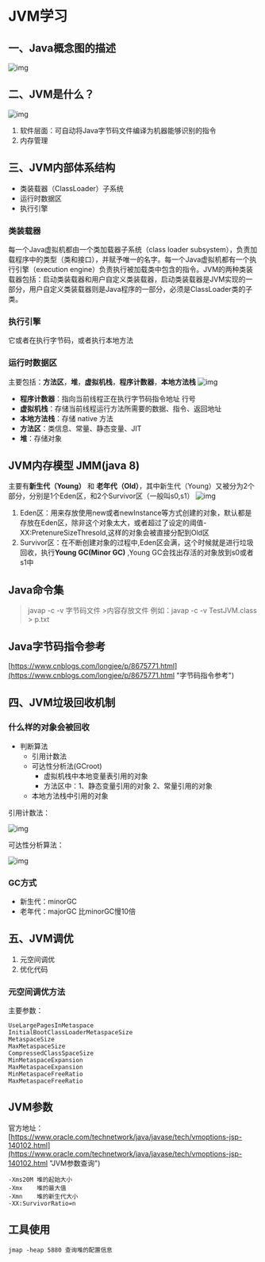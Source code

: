 # JVM学习 #
## 一、Java概念图的描述 ##
![img](java-eng.jpg)

## 二、JVM是什么？ ##
![img](JVM-gn.jpg)

1. 软件层面：可自动将Java字节码文件编译为机器能够识别的指令
2. 内存管理

## 三、JVM内部体系结构 ##
- 类装载器（ClassLoader）子系统
- 运行时数据区
- 执行引擎

### 类装载器 ###
每一个Java虚拟机都由一个类加载器子系统（class loader subsystem），负责加载程序中的类型（类和接口），并赋予唯一的名字。每一个Java虚拟机都有一个执行引擎（execution engine）负责执行被加载类中包含的指令。JVM的两种类装载器包括：启动类装载器和用户自定义类装载器，启动类装载器是JVM实现的一部分，用户自定义类装载器则是Java程序的一部分，必须是ClassLoader类的子类。

### 执行引擎 ###
它或者在执行字节码，或者执行本地方法

### 运行时数据区 ###
主要包括：**方法区**，**堆**，**虚拟机栈**，**程序计数器**，**本地方法栈**
![img](JVM-runTimeData.jpg)

-  **程序计数器**：指向当前线程正在执行字节码指令地址 行号
-  **虚拟机栈**：存储当前线程运行方法所需要的数据、指令、返回地址
-  **本地方法栈**：存储 native 方法
-  **方法区**：类信息、常量、静态变量、JIT
-  **堆**：存储对象

## JVM内存模型 JMM(java 8) ##
主要有**新生代（Young）** 和 **老年代（Old）**，其中新生代（Young）又被分为2个部分，分别是1个Eden区，和2个Survivor区（一般叫s0,s1）
![img](JMM_java8.jpg)

1. Eden区：用来存放使用new或者newInstance等方式创建的对象，默认都是存放在Eden区，除非这个对象太大，或者超过了设定的阈值-XX:PretenureSizeThresold,这样的对象会被直接分配到Old区
2. Survivor区：在不断创建对象的过程中,Eden区会满，这个时候就是进行垃圾回收，执行**Young GC(Minor GC)** ,Young GC会找出存活的对象放到s0或者s1中

## Java命令集 ##
> javap -c -v 字节码文件 >内容存放文件 例如：javap -c -v TestJVM.class > p.txt

## Java字节码指令参考 ##
[https://www.cnblogs.com/longjee/p/8675771.html](https://www.cnblogs.com/longjee/p/8675771.html "字节码指令参考")

## 四、JVM垃圾回收机制 ##
### 什么样的对象会被回收 ###
- 判断算法
	- 引用计数法
	- 可达性分析法(GCroot)
		- 虚拟机栈中本地变量表引用的对象
		- 方法区中：1、静态变量引用的对象 2、常量引用的对象
	- 本地方法栈中引用的对象

引用计数法：


![img](yyjs_95.jpg)


可达性分析算法：

![img](kdx.jpg)

### GC方式 ###
- 新生代：minorGC
- 老年代：majorGC 比minorGC慢10倍

## 五、JVM调优 ##
1. 元空间调优
2. 优化代码

### 元空间调优方法 ###
主要参数：

    UseLargePagesInMetaspace
    InitialBootClassLoaderMetaspaceSize
    MetaspaceSize
    MaxMetaspaceSize
    CompressedClassSpaceSize
    MinMetaspaceExpansion
    MaxMetaspaceExpansion
    MinMetaspaceFreeRatio
    MaxMetaspaceFreeRatio

## JVM参数 ##
官方地址：[https://www.oracle.com/technetwork/java/javase/tech/vmoptions-jsp-140102.html](https://www.oracle.com/technetwork/java/javase/tech/vmoptions-jsp-140102.html "JVM参数查询")

    -Xms20M 堆的起始大小
    -Xmx	堆的最大值
    -Xmn	堆的新生代大小
	-XX:SurvivorRatio=n

## 工具使用 ##
    jmap -heap 5880 查询堆的配置信息